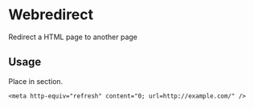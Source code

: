 # Webredirect
Redirect a HTML page to another page

## Usage
Place in <head> section.
```
<meta http-equiv="refresh" content="0; url=http://example.com/" />
```
